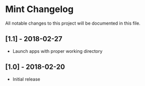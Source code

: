 # Mint Changelog

All notable changes to this project will be documented in this file.

## [1.1] - 2018-02-27
- Launch apps with proper working directory

## [1.0] - 2018-02-20
- Initial release